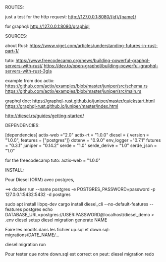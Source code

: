 ROUTES:

just a test for the http request: http://127.0.0.1:8080/{id}/{name}/

for graphql: http://127.0.0.1:8080/graphiql

SOURCES:

about Rust:
https://www.viget.com/articles/understanding-futures-in-rust-part-1/

tuto:
https://www.freecodecamp.org/news/building-powerful-graphql-servers-with-rust/
https://dev.to/open-graphql/building-powerful-graphql-servers-with-rust-3gla

example from doc actix:
https://github.com/actix/examples/blob/master/juniper/src/schema.rs
https://github.com/actix/examples/blob/master/juniper/src/main.rs

graphql doc:
https://graphql-rust.github.io/juniper/master/quickstart.html
https://graphql-rust.github.io/juniper/master/index.html

http://diesel.rs/guides/getting-started/

DEPENDENCIES:

[dependencies]
actix-web ="2.0"
actix-rt = "1.0.0"
diesel = { version = "1.0.0", features = ["postgres"]}
dotenv = "0.9.0"
env_logger ="0.7.1"
futures = "0.3.1"
juniper = "0.14.2"
serde = "1.0"
serde_derive = "1.0"
serde_json = "1.0"

for the freecodecamp tuto:
actix-web = "1.0.0"

INSTALL:

Pour Diesel (ORM) avec postgres,

==> docker run --name postgres -e POSTGRES_PASSWORD=password -p 127.0.0.1:5432:5432 -d postgres

sudo apt install libpq-dev
cargo install diesel_cli --no-default-features --features postgres
echo DATABASE_URL=postgres://USER:PASSWORD@localhost/diesel_demo > .env
diesel setup
diesel migration generate NAME

Faire les modifs dans les fichier up.sql et down.sql: migrations/DATE_NAME/...

diesel migration run

Pour tester que notre down.sql est correct on peut: diesel migration redo



